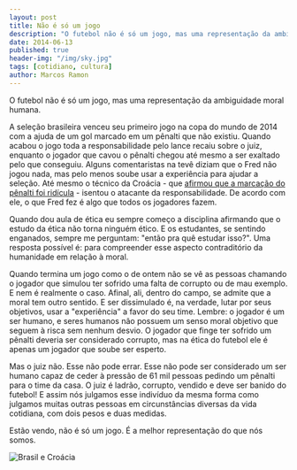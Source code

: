 ```yaml
---
layout: post
title: Não é só um jogo
description: "O futebol não é só um jogo, mas uma representação da ambiguidade moral humana."
date: 2014-06-13
published: true
header-img: "/img/sky.jpg"
tags: [cotidiano, cultura]
author: Marcos Ramon
---
```


O futebol não é só um jogo, mas uma representação da ambiguidade moral humana.
     
A seleção brasileira venceu seu primeiro jogo na copa do mundo de 2014 com a ajuda de um gol marcado em um pênalti que não existiu. Quando acabou o jogo toda a responsabilidade pelo lance recaiu sobre o juiz, enquanto o jogador que cavou o pênalti chegou até mesmo a ser exaltado pelo que conseguiu. Alguns comentaristas na tevê diziam que o Fred não jogou nada, mas pelo menos soube usar a experiência para ajudar a seleção. Até mesmo o técnico da Croácia - que [afirmou que a marcação do pênalti foi ridícula](http://espn.uol.com.br/noticia/417641_apos-penalti-ridiculo-tecnico-croata-alerta-para-circo-na-copa) - isentou o atacante da responsabilidade. De acordo com ele, o que Fred fez é algo que todos os jogadores fazem.
     
Quando dou aula de ética eu sempre começo a disciplina afirmando que o estudo da ética não torna ninguém ético. E os estudantes, se sentindo enganados, sempre me perguntam: "então pra quê estudar isso?". Uma resposta possível é: para compreender esse aspecto contraditório da humanidade em relação à moral.
     
Quando termina um jogo como o de ontem não se vê as pessoas chamando o jogador que simulou ter sofrido uma falta de corrupto ou de mau exemplo. E nem é realmente o caso. Afinal, ali, dentro do campo, se admite que a moral tem outro sentido. E ser dissimulado é, na verdade, lutar por seus objetivos, usar a "experiência" a favor do seu time. Lembre: o jogador é um ser humano, e seres humanos não possuem um senso moral objetivo que seguem à risca sem nenhum desvio. O jogador que finge ter sofrido um pênalti deveria ser considerado corrupto, mas na ética do futebol ele é apenas um jogador que soube ser esperto.
     
Mas o juiz não. Esse não pode errar. Esse não pode ser considerado um ser humano capaz de ceder à pressão de 61 mil pessoas pedindo um pênalti  para o time da casa. O juiz é ladrão, corrupto, vendido e deve ser banido do futebol! E assim nós julgamos esse indivíduo da mesma forma como julgamos muitas outras pessoas em circunstâncias diversas da vida cotidiana, com dois pesos e duas medidas.
     
Estão vendo, não é só um jogo. É a melhor representação do que nós somos.

![Brasil e Croácia](https://dl.dropboxusercontent.com/u/49566417/blog/fred_penalti_brasil_croacia_copadomundo_ribolli1.jpg)
